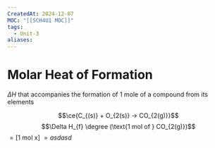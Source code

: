 ```yaml
---
CreatedAt: 2024-12-07
MOC: "[[SCH4U1 MOC]]"
tags:
  - Unit-3
aliases:
---
```

# Molar Heat of Formation
$\Delta H$ that accompanies the formation of 1 mole of a compound from its elements

$$\ce{C_{(s)} + O_{2(s)} -> CO_{2(g)}}$$
$$\Delta H_{f} \degree (\text{1 mol of } CO_{2(g)})$$
$=[\text{1 mol } \mathrm{x}]$
$=asdasd$

